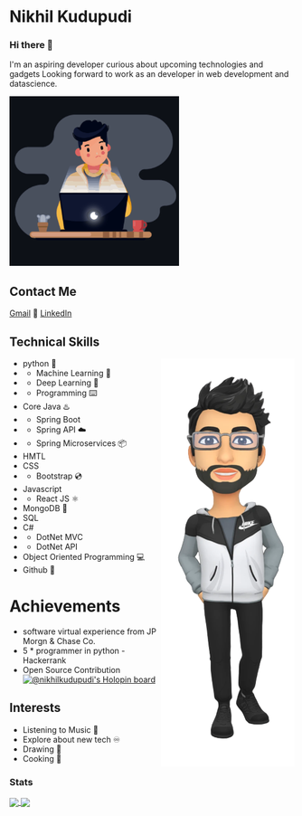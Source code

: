 
# Nikhil Kudupudi 
### Hi there 👋 

 I'm an aspiring developer curious about upcoming technologies and gadgets 
 Looking forward to work as an developer in web development and datascience.
 
 <img width=300   alt="hlo" src="https://github.com/Nikhil-Kudupudi/Nikhil-Kudupudi/blob/main/deveintro.gif">
 

## Contact Me 
 [Gmail](nikhilkudupudi@gmail.com) :email: 
 [LinkedIn](https://www.linkedin.com/in/kudupudi-nikhil-7aa0651b8/)
 
## Technical Skills
- python  🐍                                        <img height=auto alt="profile" src="profile-3dimg.png" align="right"> 
 - - Machine Learning 🤖
 - - Deep Learning  🤖
 - - Programming ⌨️ 
- Core Java ♨️
 - - Spring Boot 
 - - Spring API ☁️
 - - Spring Microservices 📦
- HMTL 
- CSS  
- - Bootstrap 💿
- Javascript
- - React JS ⚛️
- MongoDB 🍃
- SQL 
- C#
- - DotNet MVC
- - DotNet API
- Object Oriented Programming :computer:
- Github 🔗



# Achievements
- software virtual experience from JP Morgn & Chase Co.
- 5 * programmer in python - Hackerrank
- Open Source Contribution
[![@nikhilkudupudi's Holopin board](https://holopin.me/nikhilkudupudi)](https://holopin.io/@nikhilkudupudi)
 
## Interests
- Listening to Music 🎵
- Explore about new tech ♾️
- Drawing 🎨
- Cooking 👨‍

### Stats

<a href="https://github.com/anuraghazra/github-readme-stats">
  <img align="center" src="https://github-readme-stats.vercel.app/api?username=Nikhil-Kudupudi&show_icons=true&theme=cobalt2" />
</a>
<a href="https://github.com/anuraghazra/convoychat">
  <img align="center" src="https://github-readme-stats.vercel.app/api/top-langs/?username=Nikhil-Kudupudi&hide=jupyter%20notebook,dart&langs_count=10&theme=aura" />
</a>

 
